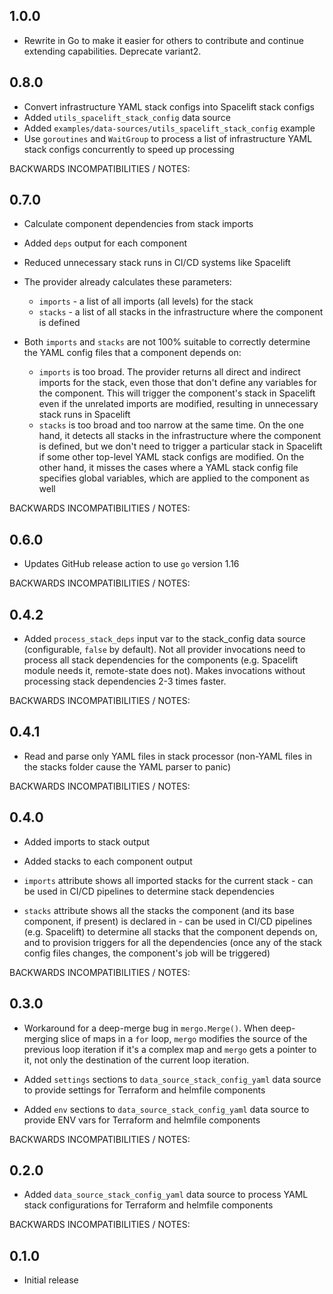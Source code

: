 ## 1.0.0
 - Rewrite in Go to make it easier for others to contribute and continue extending capabilities. Deprecate variant2.

## 0.8.0

- Convert infrastructure YAML stack configs into Spacelift stack configs
- Added `utils_spacelift_stack_config` data source
- Added `examples/data-sources/utils_spacelift_stack_config` example
- Use `goroutines` and `WaitGroup` to process a list of infrastructure YAML stack configs concurrently to speed up processing

BACKWARDS INCOMPATIBILITIES / NOTES:

## 0.7.0

- Calculate component dependencies from stack imports
- Added `deps` output for each component
- Reduced unnecessary stack runs in CI/CD systems like Spacelift

- The provider already calculates these parameters:
    - `imports` - a list of all imports (all levels) for the stack
    - `stacks` - a list of all stacks in the infrastructure where the component is defined

- Both `imports` and `stacks` are not 100% suitable to correctly determine the YAML config files that a component depends on:
    - `imports` is too broad. The provider returns all direct and indirect imports for the stack, even those that don't define any variables for the
      component. This will trigger the component's stack in Spacelift even if the unrelated imports are modified, resulting in unnecessary stack runs
      in Spacelift
    - `stacks` is too broad and too narrow at the same time. On the one hand, it detects all stacks in the infrastructure where the component is
      defined, but we don't need to trigger a particular stack in Spacelift if some other top-level YAML stack configs are modified. On the other
      hand, it misses the cases where a YAML stack config file specifies global variables, which are applied to the component as well

BACKWARDS INCOMPATIBILITIES / NOTES:

## 0.6.0

- Updates GitHub release action to use `go` version 1.16

BACKWARDS INCOMPATIBILITIES / NOTES:

## 0.4.2

- Added `process_stack_deps` input var to the stack_config data source (configurable, `false` by default). Not all provider invocations need to
  process all stack dependencies for the components (e.g. Spacelift module needs it, remote-state does not). Makes invocations without processing
  stack dependencies 2-3 times faster.

BACKWARDS INCOMPATIBILITIES / NOTES:

## 0.4.1

- Read and parse only YAML files in stack processor (non-YAML files in the stacks folder cause the YAML parser to panic)

BACKWARDS INCOMPATIBILITIES / NOTES:

## 0.4.0

- Added imports to stack output

- Added stacks to each component output

- `imports` attribute shows all imported stacks for the current stack - can be used in CI/CD pipelines to determine stack dependencies

- `stacks` attribute shows all the stacks the component (and its base component, if present) is declared in - can be used in CI/CD pipelines (e.g.
  Spacelift) to determine all stacks that the component depends on, and to provision triggers for all the dependencies (once any of the stack config
  files changes, the component's job will be triggered)

BACKWARDS INCOMPATIBILITIES / NOTES:

## 0.3.0

- Workaround for a deep-merge bug in `mergo.Merge()`. When deep-merging slice of maps in a `for` loop,
  `mergo` modifies the source of the previous loop iteration if it's a complex map and `mergo` gets a pointer to it, not only the destination of the
  current loop iteration.

- Added `settings` sections to `data_source_stack_config_yaml` data source to provide settings for Terraform and helmfile components

- Added `env` sections to `data_source_stack_config_yaml` data source to provide ENV vars for Terraform and helmfile components

BACKWARDS INCOMPATIBILITIES / NOTES:

## 0.2.0

- Added `data_source_stack_config_yaml` data source to process YAML stack configurations for Terraform and helmfile components

BACKWARDS INCOMPATIBILITIES / NOTES:

## 0.1.0

- Initial release
